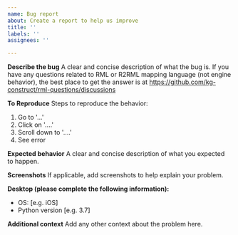 ```yaml
---
name: Bug report
about: Create a report to help us improve
title: ''
labels: ''
assignees: ''

---
```


**Describe the bug**
A clear and concise description of what the bug is. If you have any questions related to RML or R2RML mapping language (not engine behavior), the best place to get the answer is at https://github.com/kg-construct/rml-questions/discussions 

**To Reproduce**
Steps to reproduce the behavior:
1. Go to '...'
2. Click on '....'
3. Scroll down to '....'
4. See error

**Expected behavior**
A clear and concise description of what you expected to happen.

**Screenshots**
If applicable, add screenshots to help explain your problem.

**Desktop (please complete the following information):**
 - OS: [e.g. iOS]
 - Python version [e.g. 3.7]

**Additional context**
Add any other context about the problem here.
